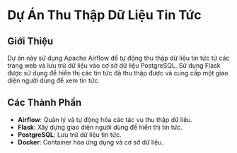 # Dự Án Thu Thập Dữ Liệu Tin Tức

## Giới Thiệu

Dự án này sử dụng Apache Airflow để tự động thu thập dữ liệu tin tức từ các trang web và lưu trữ dữ liệu vào cơ sở dữ liệu PostgreSQL. 
Sử dụng Flask được sử dụng để hiển thị các tin tức đã thu thập được và cung cấp một giao diện người dùng để xem tin tức.

## Các Thành Phần

- **Airflow**: Quản lý và tự động hóa các tác vụ thu thập dữ liệu.
- **Flask**: Xây dựng giao diện người dùng để hiển thị tin tức.
- **PostgreSQL**: Lưu trữ dữ liệu tin tức.
- **Docker**: Container hóa ứng dụng và cơ sở dữ liệu.
